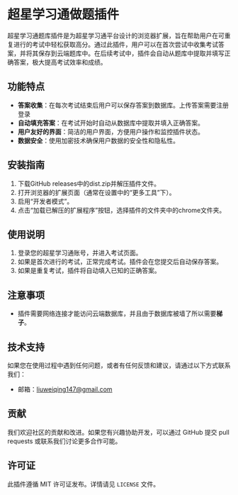 # 超星学习通做题插件

超星学习通题库插件是为超星学习通平台设计的浏览器扩展，旨在帮助用户在可重复进行的考试中轻松获取高分。通过此插件，用户可以在首次尝试中收集考试答案，并将其保存到云端题库中。在后续考试中，插件会自动从题库中提取并填写正确答案，极大提高考试效率和成绩。

## 功能特点

- **答案收集**：在每次考试结束后用户可以保存答案到数据库。上传答案需要注册登录
- **自动填充答案**：在考试开始时自动从数据库中提取并填入正确答案。
- **用户友好的界面**：简洁的用户界面，方便用户操作和监控插件状态。
- **数据安全**：使用加密技术确保用户数据的安全性和隐私性。

## 安装指南

1. 下载GitHub releases中的dist.zip并解压插件文件。
2. 打开浏览器的扩展页面（通常在设置中的“更多工具”下）。
3. 启用“开发者模式”。
4. 点击“加载已解压的扩展程序”按钮，选择插件的文件夹中的chrome文件夹。

## 使用说明

1. 登录您的超星学习通账号，并进入考试页面。
2. 如果是首次进行的考试，正常完成考试。插件会在您提交后自动保存答案。
3. 如果是重复考试，插件将自动填入已知的正确答案。

## 注意事项

- 插件需要网络连接才能访问云端数据库，并且由于数据库被墙了所以需要**梯子**。
## 技术支持

如果您在使用过程中遇到任何问题，或者有任何反馈和建议，请通过以下方式联系我们：

- 邮箱：liuweiqing147@gmail.com

## 贡献

我们欢迎社区的贡献和改进。如果您有兴趣协助开发，可以通过 GitHub 提交 pull requests 或联系我们讨论更多合作可能。

## 许可证

此插件遵循 MIT 许可证发布。详情请见 `LICENSE` 文件。
